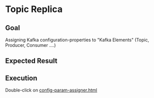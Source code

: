 # Topic Replica

## Goal
Assigning Kafka configuration-properties to "Kafka Elements" (Topic, Producer, Consumer ....)

## Expected Result
[](screenshot.png)

## Execution
Double-click on [config-param-assigner.html](./config-param-assigner.html)
